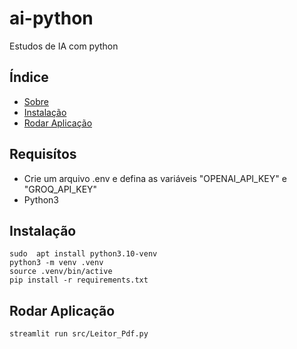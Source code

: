 # ai-python
Estudos de IA com python

## Índice
- [Sobre](#sobre)
- [Instalação](#instalação)
- [Rodar Aplicação](#rodar-aplicação)


## Requisítos 
* Crie um arquivo .env e defina as variáveis "OPENAI_API_KEY" e "GROQ_API_KEY"
* Python3

## Instalação 
```
sudo  apt install python3.10-venv 
python3 -m venv .venv 
source .venv/bin/active
pip install -r requirements.txt
```
## Rodar Aplicação
```
streamlit run src/Leitor_Pdf.py
```

